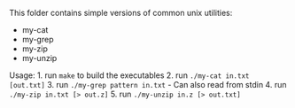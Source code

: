 This folder contains simple versions of common unix utilities:
- my-cat
- my-grep
- my-zip
- my-unzip

Usage:
    1. run `make` to build the executables
    2. run `./my-cat in.txt [out.txt]`
    3. run `./my-grep pattern in.txt`
        - Can also read from stdin
    4. run `./my-zip in.txt [> out.z]`
    5. run `./my-unzip in.z [> out.txt]`